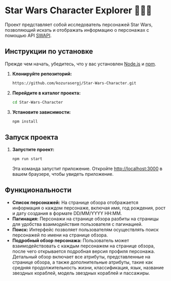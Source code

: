 # Star Wars Character Explorer 🚀🚀🚀

Проект представляет собой исследователь персонажей Star Wars, позволяющий искать и отображать информацию о персонажах с помощью API [SWAPI](https://swapi.dev/).

## Инструкции по установке

Прежде чем начать, убедитесь, что у вас установлен [Node.js](https://nodejs.org/) и [npm](https://www.npmjs.com/).

1. **Клонируйте репозиторий:**

    ```bash
    https://github.com/kozurasergj/Star-Wars-Character.git
    ```

2. **Перейдите в каталог проекта:**

    ```bash
    cd Star-Wars-Character
    ```

3. **Установите зависимости:**

    ```bash
    npm install
    ```

## Запуск проекта

1. **Запустите проект:**

    ```bash
    npm run start
    ```

    Эта команда запустит приложение. Откройте [http://localhost:3000](http://localhost:3000) в вашем браузере, чтобы увидеть приложение.

## Функциональности

- **Список персонажей:** На странице обзора отображается информация о каждом персонаже, включая имя, год рождения, рост и дату создания в формате DD/MM/YYYY HH:MM.
- **Пагинация:** Персонажи на странице обзора разбиты на страницы для удобства взаимодействия пользователя с пагинацией.
- **Поиск:** Интерфейс позволяет пользователям осуществлять поиск персонажей по имени на странице обзора.
- **Подробный обзор персонажа:** Пользователь может взаимодействовать с каждым персонажем на странице обзора, после чего открывается подробная версия профиля персонажа. Детальный обзор включает все атрибуты, представленные на странице обзора, а также дополнительные атрибуты, такие как средняя продолжительность жизни, классификация, язык, название звездных кораблей, модель звездных кораблей и пассажиры.
